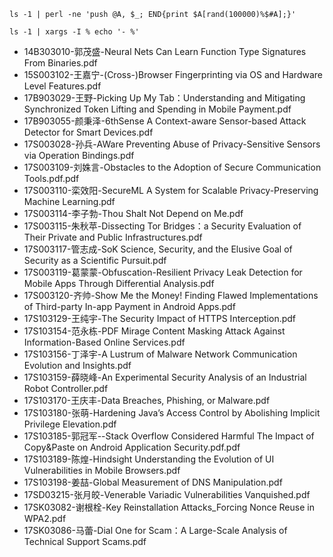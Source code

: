 ```
ls -1 | perl -ne 'push @A, $_; END{print $A[rand(100000)%$#A];}'

ls -1 | xargs -I % echo '- %'
```

- 14B303010-郭茂盛-Neural Nets Can Learn Function Type Signatures From Binaries.pdf
- 15S003102-王嘉宁-(Cross-)Browser Fingerprinting via OS and Hardware Level Features.pdf
- 17B903029-王野-Picking Up My Tab：Understanding and Mitigating Synchronized Token Lifting and Spending in Mobile Payment.pdf
- 17B903055-颜秉泽-6thSense A Context-aware Sensor-based Attack Detector for Smart Devices.pdf
- 17S003028-孙兵-AWare Preventing Abuse of Privacy-Sensitive Sensors via Operation Bindings.pdf
- 17S003109-刘姝言-Obstacles to the Adoption of Secure Communication Tools.pdf.pdf
- 17S003110-栾效阳-SecureML A System for Scalable Privacy-Preserving Machine Learning.pdf
- 17S003114-李子勃-Thou Shalt Not Depend on Me.pdf
- 17S003115-朱秋苹-Dissecting Tor Bridges：a Security Evaluation of Their Private and Public Infrastructures.pdf
- 17S003117-管志成-SoK Science, Security, and the Elusive Goal of Security as a Scientific Pursuit.pdf
- 17S003119-葛蒙蒙-Obfuscation-Resilient Privacy Leak Detection for Mobile Apps Through Differential Analysis.pdf
- 17S003120-齐帅-Show Me the Money! Finding Flawed Implementations of Third-party In-app Payment in Android Apps.pdf
- 17S103129-王纯宇-The Security Impact of HTTPS Interception.pdf
- 17S103154-范永栋-PDF Mirage Content Masking Attack Against Information-Based Online Services.pdf
- 17S103156-丁泽宇-A Lustrum of Malware Network Communication Evolution and Insights.pdf
- 17S103159-薛晓峰-An Experimental Security Analysis of an Industrial Robot Controller.pdf
- 17S103170-王庆丰-Data Breaches, Phishing, or Malware.pdf
- 17S103180-张萌-Hardening Java’s Access Control by Abolishing Implicit Privilege Elevation.pdf
- 17S103185-郭冠军--Stack Overflow Considered Harmful The Impact of Copy&Paste on Android Application Security.pdf.pdf
- 17S103189-陈煌-Hindsight Understanding the Evolution of UI Vulnerabilities in Mobile Browsers.pdf
- 17S103198-姜喆-Global Measurement of DNS Manipulation.pdf
- 17SD03215-张月皎-Venerable Variadic Vulnerabilities Vanquished.pdf
- 17SK03082-谢根栓-Key Reinstallation Attacks_Forcing Nonce Reuse in WPA2.pdf
- 17SK03086-马蕾-Dial One for Scam：A Large-Scale Analysis of Technical Support Scams.pdf